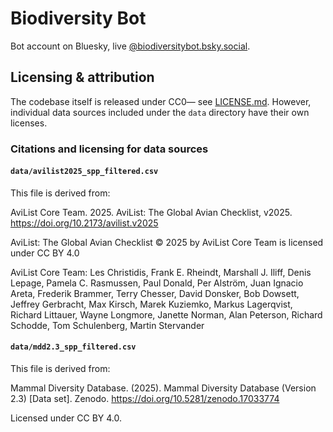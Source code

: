 # Biodiversity Bot

Bot account on Bluesky, live [@biodiversitybot.bsky.social](https://biodiversitybot.bsky.social).

## Licensing & attribution

The codebase itself is released under CC0— see [LICENSE.md](LICENSE.md). However, individual data sources included under the `data` directory have their own licenses.

### Citations and licensing for data sources

#### `data/avilist2025_spp_filtered.csv`

This file is derived from:

AviList Core Team. 2025. AviList: The Global Avian Checklist, v2025. <https://doi.org/10.2173/avilist.v2025>

AviList: The Global Avian Checklist © 2025 by AviList Core Team is licensed under CC BY 4.0

AviList Core Team: Les Christidis, Frank E. Rheindt, Marshall J. Iliff, Denis Lepage, Pamela C. Rasmussen, Paul Donald, Per Alström, Juan Ignacio Areta, Frederik Brammer, Terry Chesser, David Donsker, Bob Dowsett, Jeffrey Gerbracht, Max Kirsch, Marek Kuziemko, Markus Lagerqvist, Richard Littauer, Wayne Longmore, Janette Norman, Alan Peterson, Richard Schodde, Tom Schulenberg, Martin Stervander

#### `data/mdd2.3_spp_filtered.csv`

This file is derived from:

Mammal Diversity Database. (2025). Mammal Diversity Database (Version 2.3) [Data set]. Zenodo. <https://doi.org/10.5281/zenodo.17033774>

Licensed under CC BY 4.0.
